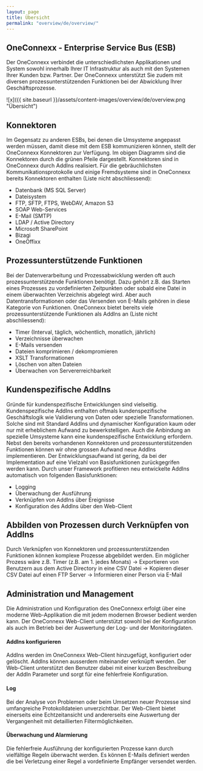 ```yaml
---
layout: page
title: Übersicht
permalink: "overview/de/overview/"
---
```


## OneConnexx - Enterprise Service Bus (ESB)

Der OneConnexx verbindet die unterschiedlichsten Applikationen und System sowohl innerhalb Ihrer IT Infrastruktur als auch mit den Systemen Ihrer Kunden bzw. Partner.
Der OneConnexx unterstützt Sie zudem mit diversen prozessunterstützenden Funktionen bei der Abwicklung Ihrer Geschäftsprozesse.

![x]({{ site.baseurl }}/assets/content-images/overview/de/overview.png "Übersicht")

## Konnektoren

Im Gegensatz zu anderen ESBs, bei denen die Umsysteme angepasst werden müssen, damit diese mit dem ESB kommunizieren können, stellt der OneConnexx Konnektoren zur Verfügung. Im obigen Diagramm sind die Konnektoren durch die grünen Pfeile dargestellt. Konnektoren sind in OneConnexx durch AddIns realisiert.
Für die gebräuchlichsten Kommunikationsprotokolle und einige Fremdsysteme sind in OneConnexx bereits Konnektoren enthalten (Liste nicht abschliessend):
* Datenbank (MS SQL Server)
* Dateisystem
* FTP, SFTP, FTPS, WebDAV, Amazon S3
* SOAP Web-Services
* E-Mail (SMTP)
* LDAP / Active Directory
* Microsoft SharePoint
* Bizagi
* OneOffixx

## Prozessunterstützende Funktionen

Bei der Datenverarbeitung und Prozessabwicklung werden oft auch prozessunterstützende Funktionen benötigt. Dazu gehört z.B. das Starten eines Prozesses zu vordefinierten Zeitpunkten oder sobald eine Datei in einem überwachten Verzeichnis abgelegt wird. Aber auch Datentransformationen oder das Versenden von E-Mails gehören in diese Kategorie von Funktionen. 
OneConnexx bietet bereits viele prozessunterstützende Funktionen als AddIns an (Liste nicht abschliessend):
* Timer (Interval, täglich, wöchentlich, monatlich, jährlich)
* Verzeichnisse überwachen
* E-Mails versenden
* Dateien komprimieren / dekompromieren
* XSLT Transformationen
* Löschen von alten Dateien
* Überwachen von Servererreichbarkeit

## Kundenspezifische AddIns

Gründe für kundenspezifische Entwicklungen sind vielseitig. Kundenspezifische AddIns enthalten oftmals kundenspezifische Geschäftslogik wie Validierung von Daten oder spezielle Transformationen. Solche sind mit Standard AddIns und dynamischer Konfiguration kaum oder nur mit erheblichem Aufwand zu bewerkstelligen. Auch die Anbindung an spezielle Umsysteme kann eine kundenspezifische Entwicklung erfordern.
Nebst den bereits vorhandenen Konnektoren und prozessunterstützenden Funktionen können wir ohne grossen Aufwand neue AddIns implementieren. Der Entwicklungsaufwand ist gering, da bei der Implementation auf eine Vielzahl von Basisfunktionen zurückgegrifen werden kann.
Durch unser Framework profitieren neu entwickelte AddIns automatisch von folgenden Basisfunktionen:
* Logging
* Überwachung der Ausführung
* Verknüpfen von AddIns über Ereignisse
* Konfiguration des AddIns über den Web-Client
 
## Abbilden von Prozessen durch Verknüpfen von AddIns 

Durch Verknüpfen von Konnektoren und prozessunterstützenden Funktionen können komplexe Prozesse abgebildet werden. Ein möglicher Prozess wäre z.B.
Timer (z.B. am 1. jedes Monats) -> Exportieren von Benutzern aus dem Active Directory in eine CSV Datei -> Kopieren dieser CSV Datei auf einen FTP Server -> Informieren einer Person via E-Mail

## Administration und Management

Die Administration und Konfiguration des OneConnexx erfolgt über eine moderne Web-Applikation die mit jedem modernen Browser bedient werden kann. Der OneConnexx Web-Client unterstützt sowohl bei der Konfiguration als auch im Betrieb bei der Auswertung der Log- und der Monitoringdaten.

#### AddIns konfigurieren

AddIns werden im OneConnexx Web-Client hinzugefügt, konfiguriert oder gelöscht. AddIns können ausserdem miteinander verknüpft werden. Der Web-Client unterstützt den Benutzer dabei mit einer kurzen Beschreibung der AddIn Parameter und sorgt für eine fehlerfreie Konfiguration.

#### Log

Bei der Analyse von Problemen oder beim Umsetzen neuer Prozesse sind umfangreiche Protokolldateien unverzichtbar. Der Web-Client bietet einerseits eine Echtzeitansicht und andererseits eine Auswertung der Vergangenheit mit detaillierten Filtermöglichkeiten.

#### Überwachung und Alarmierung

Die fehlerfreie Ausführung der konfigurierten Prozesse kann durch vielfältige Regeln überwacht werden. Es können E-Mails definiert werden die bei Verletzung einer Regel a vordefinierte Empfänger versendet werden.
